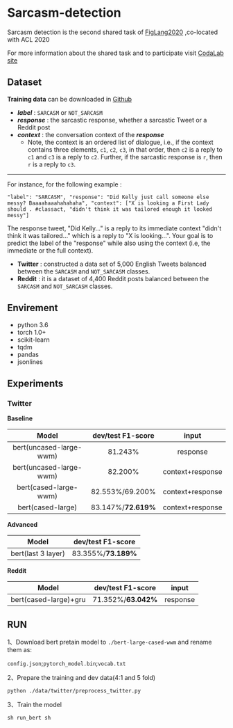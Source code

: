 # Sarcasm-detection

Sarcasm detection is the second shared task of [FigLang2020](https://sites.google.com/view/figlang2020/shared-tasks) ,co-located with ACL 2020

For more information about the shared task and to participate visit [CodaLab site](https://competitions.codalab.org/competitions/22247#learn_the_details-overview)

## Dataset

**Training data** can be downloaded in [Github](https://github.com/EducationalTestingService/sarcasm)

- ***label*** : `SARCASM` or `NOT_SARCASM`
- ***response*** :  the sarcastic response, whether a sarcastic Tweet or a Reddit post
- ***context*** : the conversation context of the ***response***
	- Note, the context is an ordered list of dialogue, i.e., if the context contains three elements, `c1`, `c2`, `c3`, in that order, then `c2` is a reply to `c1` and `c3` is a reply to `c2`. Further, if the sarcastic response is `r`, then `r` is a reply to `c3`.
---
For instance, for the following example : 

`"label": "SARCASM", "response": "Did Kelly just call someone else messy? Baaaahaaahahahaha", "context": ["X is looking a First Lady should . #classact, "didn't think it was tailored enough it looked messy"]`

The response tweet, "Did Kelly..." is a reply to its immediate context "didn't think it was tailored..." which is a reply to "X is looking...". Your goal is to predict the label of the "response" while also using the context (i.e, the immediate or the full context).

- **Twitter** : constructed a data set of 5,000 English Tweets balanced between the `SARCASM` and `NOT_SARCASM` classes.
-  **Reddit** : it is a dataset of 4,400 Reddit posts balanced between the `SARCASM` and `NOT_SARCASM` classes.

## Envirement
- python 3.6
- torch 1.0+
- scikit-learn
- tqdm
- pandas
- jsonlines

## Experiments
### Twitter

**Baseline**

Model| dev/test F1-score | input
:-: | :-: | :-: |
bert(uncased-large-wwm) | 81.243% | response
bert(uncased-large-wwm) | 82.200% | context+response
bert(cased-large-wwm) | 82.553%/69.200% | context+response 
bert(cased-large) | 83.147%/**72.619%** | context+response

**Advanced**

Model| dev/test F1-score 
:-: | :-: |
bert(last 3 layer) | 83.355%/**73.189%** 

**Reddit**

Model| dev/test F1-score | input
:-: | :-: | :-: |
bert(cased-large)+gru | 71.352%/**63.042%** | response

## RUN
1、Download bert pretain model to `./bert-large-cased-wwm` and rename them as:

`config.json`;`pytorch_model.bin`;`vocab.txt`

2、Prepare the training and dev data(4:1 and 5 fold)

	python ./data/twitter/preprocess_twitter.py 

3、Train the model

	sh run_bert sh
